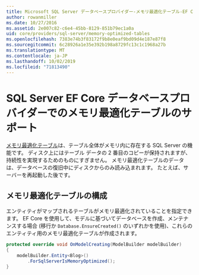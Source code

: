 ```yaml
---
title: Microsoft SQL Server データベースプロバイダー-メモリ最適化テーブル-EF Core
author: rowanmiller
ms.date: 10/27/2016
ms.assetid: 2e007c82-c6e4-45bb-8129-851b79ec1a0a
uid: core/providers/sql-server/memory-optimized-tables
ms.openlocfilehash: 7383e74b3f83172f9b8e0eaf9bd09d4e187e87f8
ms.sourcegitcommit: 6c28926a1e35e392b198a8729fc13c1c1968a27b
ms.translationtype: MT
ms.contentlocale: ja-JP
ms.lasthandoff: 10/02/2019
ms.locfileid: "71813490"
---
```

# <a name="memory-optimized-tables-support-in-sql-server-ef-core-database-provider"></a>SQL Server EF Core データベースプロバイダーでのメモリ最適化テーブルのサポート

[メモリ最適化テーブル](https://docs.microsoft.com/sql/relational-databases/in-memory-oltp/memory-optimized-tables)は、テーブル全体がメモリ内に存在する SQL Server の機能です。 ディスク上にはテーブル データの 2 番目のコピーが保持されますが、持続性を実現するためのものにすぎません。 メモリ最適化テーブルのデータは、データベースの復旧中にディスクからのみ読み込まれます。 たとえば、サーバーを再起動した後です。

## <a name="configuring-a-memory-optimized-table"></a>メモリ最適化テーブルの構成

エンティティがマップされるテーブルがメモリ最適化されていることを指定できます。 EF Core を使用して、モデルに基づいてデータベースを作成、メンテナンスする場合 (移行か `Database.EnsureCreated()` のいずれかを使用)、これらのエンティティ用のメモリ最適化テーブルが作成されます。

``` csharp
protected override void OnModelCreating(ModelBuilder modelBuilder)
{
    modelBuilder.Entity<Blog>()
        .ForSqlServerIsMemoryOptimized();
}
```
